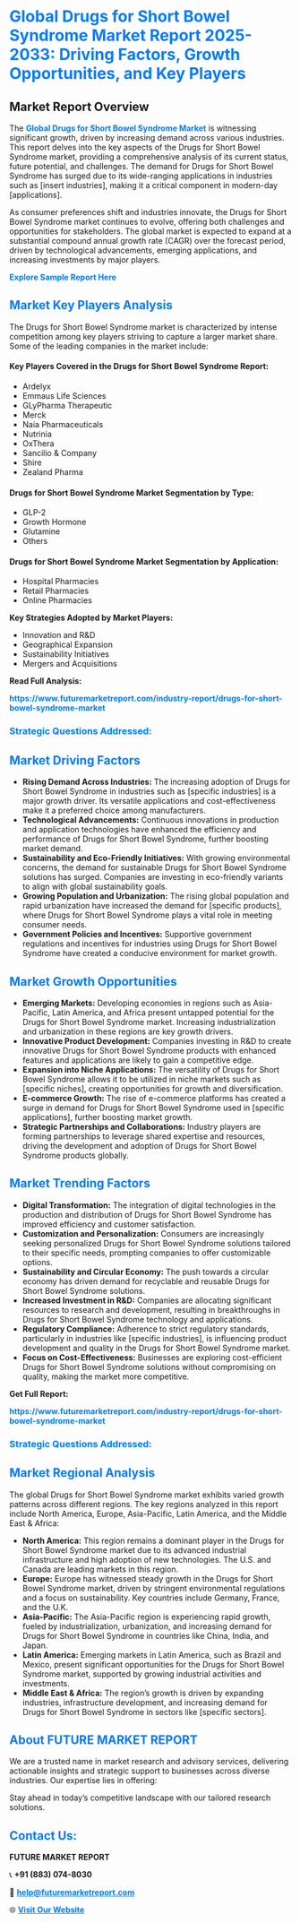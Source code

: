 <h1 style="color: #007BFF;">Global Drugs for Short Bowel Syndrome Market Report 2025-2033: Driving Factors, Growth Opportunities, and Key Players</h1>

<section id="overview">
<h2>Market Report Overview</h2>
<p>The <a href="https://www.futuremarketreport.com/industry-report/drugs-for-short-bowel-syndrome-market" style="color: #007BFF; text-decoration: none;"><strong>Global Drugs for Short Bowel Syndrome Market</strong></a> is witnessing significant growth, driven by increasing demand across various industries. This report delves into the key aspects of the Drugs for Short Bowel Syndrome market, providing a comprehensive analysis of its current status, future potential, and challenges. The demand for Drugs for Short Bowel Syndrome has surged due to its wide-ranging applications in industries such as [insert industries], making it a critical component in modern-day [applications].</p>
<p>As consumer preferences shift and industries innovate, the Drugs for Short Bowel Syndrome market continues to evolve, offering both challenges and opportunities for stakeholders. The global market is expected to expand at a substantial compound annual growth rate (CAGR) over the forecast period, driven by technological advancements, emerging applications, and increasing investments by major players.</p>
</section>

<section id="overview">
<p><a href="https://www.futuremarketreport.com/request-sample/reportId=103816" style="color: #007BFF; text-decoration: none;"><strong>Explore Sample Report Here</strong></a></p>
</section>

<section id="key-players">
<h2 style="color: #007BFF;">Market Key Players Analysis</h2>
<p>The Drugs for Short Bowel Syndrome market is characterized by intense competition among key players striving to capture a larger market share. Some of the leading companies in the market include:</p>
<h4>Key Players Covered in the Drugs for Short Bowel Syndrome Report:</h4>
<ul><li>Ardelyx</li><li>Emmaus Life Sciences</li><li>GLyPharma Therapeutic</li><li>Merck</li><li>Naia Pharmaceuticals</li><li>Nutrinia</li><li>OxThera</li><li>Sancilio &amp; Company</li><li>Shire</li><li>Zealand Pharma</li></ul>
<h4>Drugs for Short Bowel Syndrome Market Segmentation by Type:</h4>
<ul><li>GLP-2</li><li>Growth Hormone</li><li>Glutamine</li><li>Others</li></ul>

<h4>Drugs for Short Bowel Syndrome Market Segmentation by Application:</h4>
<ul><li>Hospital Pharmacies</li><li>Retail Pharmacies</li><li>Online Pharmacies</li></ul>
<p><strong>Key Strategies Adopted by Market Players:</strong></p>
<ul>
<li>Innovation and R&D</li>
<li>Geographical Expansion</li>
<li>Sustainability Initiatives</li>
<li>Mergers and Acquisitions</li>
</ul>
</section>

<section>
<p><strong>Read Full Analysis: </strong></p><a href="https://www.futuremarketreport.com/industry-report/drugs-for-short-bowel-syndrome-market" style="color: #007BFF; text-decoration: none;"><strong>https://www.futuremarketreport.com/industry-report/drugs-for-short-bowel-syndrome-market</strong></a>
<h3 style="color: #007BFF;">Strategic Questions Addressed:</h3>
</section>

<section id="driving-factors">
<h2 style="color: #007BFF;">Market Driving Factors</h2>
<ul>
<li><strong>Rising Demand Across Industries:</strong> The increasing adoption of Drugs for Short Bowel Syndrome in industries such as [specific industries] is a major growth driver. Its versatile applications and cost-effectiveness make it a preferred choice among manufacturers.</li>
<li><strong>Technological Advancements:</strong> Continuous innovations in production and application technologies have enhanced the efficiency and performance of Drugs for Short Bowel Syndrome, further boosting market demand.</li>
<li><strong>Sustainability and Eco-Friendly Initiatives:</strong> With growing environmental concerns, the demand for sustainable Drugs for Short Bowel Syndrome solutions has surged. Companies are investing in eco-friendly variants to align with global sustainability goals.</li>
<li><strong>Growing Population and Urbanization:</strong> The rising global population and rapid urbanization have increased the demand for [specific products], where Drugs for Short Bowel Syndrome plays a vital role in meeting consumer needs.</li>
<li><strong>Government Policies and Incentives:</strong> Supportive government regulations and incentives for industries using Drugs for Short Bowel Syndrome have created a conducive environment for market growth.</li>
</ul>
</section>

<section id="growth-opportunities">
<h2 style="color: #007BFF;">Market Growth Opportunities</h2>
<ul>
<li><strong>Emerging Markets:</strong> Developing economies in regions such as Asia-Pacific, Latin America, and Africa present untapped potential for the Drugs for Short Bowel Syndrome market. Increasing industrialization and urbanization in these regions are key growth drivers.</li>
<li><strong>Innovative Product Development:</strong> Companies investing in R&D to create innovative Drugs for Short Bowel Syndrome products with enhanced features and applications are likely to gain a competitive edge.</li>
<li><strong>Expansion into Niche Applications:</strong> The versatility of Drugs for Short Bowel Syndrome allows it to be utilized in niche markets such as [specific niches], creating opportunities for growth and diversification.</li>
<li><strong>E-commerce Growth:</strong> The rise of e-commerce platforms has created a surge in demand for Drugs for Short Bowel Syndrome used in [specific applications], further boosting market growth.</li>
<li><strong>Strategic Partnerships and Collaborations:</strong> Industry players are forming partnerships to leverage shared expertise and resources, driving the development and adoption of Drugs for Short Bowel Syndrome products globally.</li>
</ul>
</section>

<section id="trending-factors">
<h2 style="color: #007BFF;">Market Trending Factors</h2>
<ul>
<li><strong>Digital Transformation:</strong> The integration of digital technologies in the production and distribution of Drugs for Short Bowel Syndrome has improved efficiency and customer satisfaction.</li>
<li><strong>Customization and Personalization:</strong> Consumers are increasingly seeking personalized Drugs for Short Bowel Syndrome solutions tailored to their specific needs, prompting companies to offer customizable options.</li>
<li><strong>Sustainability and Circular Economy:</strong> The push towards a circular economy has driven demand for recyclable and reusable Drugs for Short Bowel Syndrome solutions.</li>
<li><strong>Increased Investment in R&D:</strong> Companies are allocating significant resources to research and development, resulting in breakthroughs in Drugs for Short Bowel Syndrome technology and applications.</li>
<li><strong>Regulatory Compliance:</strong> Adherence to strict regulatory standards, particularly in industries like [specific industries], is influencing product development and quality in the Drugs for Short Bowel Syndrome market.</li>
<li><strong>Focus on Cost-Effectiveness:</strong> Businesses are exploring cost-efficient Drugs for Short Bowel Syndrome solutions without compromising on quality, making the market more competitive.</li>
</ul>
</section>

<section>
<p><strong>Get Full Report: </strong></p><a href="https://www.futuremarketreport.com/industry-report/drugs-for-short-bowel-syndrome-market" style="color: #007BFF; text-decoration: none;"><strong>https://www.futuremarketreport.com/industry-report/drugs-for-short-bowel-syndrome-market</strong></a>
<h3 style="color: #007BFF;">Strategic Questions Addressed:</h3>
</section>


<section id="regional-analysis">
<h2 style="color: #007BFF;">Market Regional Analysis</h2>
<p>The global Drugs for Short Bowel Syndrome market exhibits varied growth patterns across different regions. The key regions analyzed in this report include North America, Europe, Asia-Pacific, Latin America, and the Middle East & Africa:</p>
<ul>
<li><strong>North America:</strong> This region remains a dominant player in the Drugs for Short Bowel Syndrome market due to its advanced industrial infrastructure and high adoption of new technologies. The U.S. and Canada are leading markets in this region.</li>
<li><strong>Europe:</strong> Europe has witnessed steady growth in the Drugs for Short Bowel Syndrome market, driven by stringent environmental regulations and a focus on sustainability. Key countries include Germany, France, and the U.K.</li>
<li><strong>Asia-Pacific:</strong> The Asia-Pacific region is experiencing rapid growth, fueled by industrialization, urbanization, and increasing demand for Drugs for Short Bowel Syndrome in countries like China, India, and Japan.</li>
<li><strong>Latin America:</strong> Emerging markets in Latin America, such as Brazil and Mexico, present significant opportunities for the Drugs for Short Bowel Syndrome market, supported by growing industrial activities and investments.</li>
<li><strong>Middle East & Africa:</strong> The region’s growth is driven by expanding industries, infrastructure development, and increasing demand for Drugs for Short Bowel Syndrome in sectors like [specific sectors].</li>
</ul>
</section>

<footer>
<h2 style="color: #007BFF;">About FUTURE MARKET REPORT</h2>
<p>We are a trusted name in market research and advisory services, delivering actionable insights and strategic support to businesses across diverse industries. Our expertise lies in offering:</p>

<p>Stay ahead in today’s competitive landscape with our tailored research solutions.</p>

<h2 style="color: #007BFF;">Contact Us:</h2>
<p><strong>FUTURE MARKET REPORT</strong></p>
<p>📞 <strong>+91 (883) 074-8030</strong></p>
<p>📧 <strong><a href="mailto:help@futuremarketreport.com" style="color: #007BFF;">help@futuremarketreport.com</a></strong></p>
<p>🌐 <strong><a href="https://www.futuremarketreport.com/" style="color: #007BFF;">Visit Our Website</a></strong></p>
</footer>